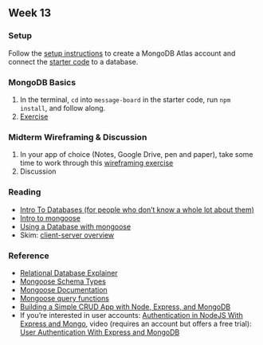 ## Week 13

### Setup

Follow the [setup instructions](setup.md) to create a MongoDB Atlas account and connect the [starter code](https://drive.google.com/file/d/1xywAJ6qiWRfyPvcXC_HlGeQtahLpSOIZ/view?usp=sharing) to a database.

### MongoDB Basics

1. In the terminal, `cd` into `message-board` in the starter code, run `npm install`, and follow along.
2. [Exercise](exercise_1.md)

### Midterm Wireframing & Discussion

1. In your app of choice (Notes, Google Drive, pen and paper), take some time to work through this [wireframing exercise](exercise_2.md)
2. Discussion


### Reading
- [Intro To Databases (for people who don’t know a whole lot about them)](https://medium.com/@rwilliams_bv/intro-to-databases-for-people-who-dont-know-a-whole-lot-about-them-a64ae9af712)
- [Intro to mongoose](https://www.freecodecamp.org/news/introduction-to-mongoose-for-mongodb-d2a7aa593c57/)
- [Using a Database with mongoose](https://developer.mozilla.org/en-US/docs/Learn/Server-side/Express_Nodejs/mongoose)
- Skim: [client-server overview](https://developer.mozilla.org/en-US/docs/Learn/Server-side/First_steps/Client-Server_overview)

### Reference
- [Relational Database Explainer](https://medium.com/lambdax/what-if-i-told-you-there-are-no-tables-in-relational-databases-13d31a2f9677#.gtwav0tad)
- [Mongoose Schema Types](https://kb.objectrocket.com/mongo-db/mongoose-schema-types-1418)
- [Mongoose Documentation](https://mongoosejs.com/docs/api.html)
- [Mongoose query functions](https://www.geeksforgeeks.org/mongoose-updatemany-function/?ref=lbp)
- [Building a Simple CRUD App with Node, Express, and MongoDB](https://zellwk.com/blog/crud-express-mongodb/)
- If you’re interested in user accounts: [Authentication in NodeJS With Express and Mongo](https://dev.to/dipakkr/implementing-authentication-in-nodejs-with-express-and-jwt-codelab-1-j5i#8-user-login), video (requires an account but offers a free trial): [User Authentication With Express and MongoDB](https://teamtreehouse.com/library/user-authentication-with-express-and-mongo)
